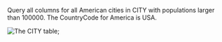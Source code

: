 Query all columns for all American cities in CITY with populations larger than 100000. The CountryCode for America is USA.

![The CITY table](https://s3.amazonaws.com/hr-challenge-images/8137/1449729804-f21d187d0f-CITY.jpg);